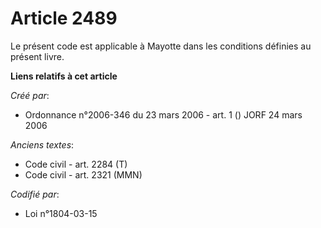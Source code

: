 # Article 2489

Le présent code est applicable à Mayotte dans les conditions définies au présent livre.

**Liens relatifs à cet article**

_Créé par_:

  - Ordonnance n°2006-346 du 23 mars 2006 - art. 1 () JORF 24 mars 2006

_Anciens textes_:

  - Code civil - art. 2284 (T)
  - Code civil - art. 2321 (MMN)

_Codifié par_:

  - Loi n°1804-03-15

